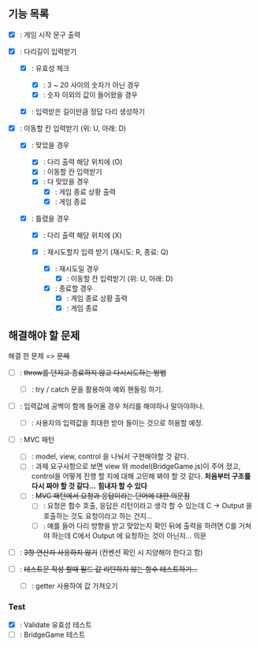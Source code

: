 ## 기능 목록

- [x] : 게임 시작 문구 출력
- [x] : 다리길이 입력받기

  - [x] : 유효성 체크

    - [x] : 3 ~ 20 사이의 숫자가 아닌 경우
    - [x] : 숫자 이외의 값이 들어왔을 경우

  - [x] : 입력받은 길이만큼 정답 다리 생성하기

- [x] : 이동할 칸 입력받기 (위: U, 아래: D)

  - [x] : 맞았을 경우

    - [x] : 다리 출력 해당 위치에 (O)
    - [x] : 이동할 칸 입력받기
    - [x] : 다 맞았을 경우
      - [x] : 게임 종료 상황 출력
      - [x] : 게임 종료

  - [x] : 틀렸을 경우

    - [x] : 다리 출력 해당 위치에 (X)
    - [x] : 재시도할지 입력 받기 (재시도: R, 종료: Q)

      - [x] : 재시도일 경우
        - [x] : 이동할 칸 입력받기 (위: U, 아래: D)
      - [x] : 종료할 경우
        - [x] : 게임 종료 상황 출력
        - [x] : 게임 종료

## 해결해야 할 문제

해결 한 문제 => ~~문제~~

- [ ] : ~~throw를 던지고 종료하지 않고 다시시도하는 방법~~

  - [ ] : try / catch 문을 활용하여 예외 핸들링 하기.

- [ ] : 입력값에 공백이 함께 들어올 경우 처리를 해야하나 말아야하나.

  - [ ] : 사용자의 입력값을 최대한 받아 들이는 것으로 허용할 예정.

- [ ] : MVC 패턴
  - [ ] : model, view, control 을 나눠서 구현해야할 것 같다.
  - [ ] : 과제 요구사항으로 보면 view 와 model(BridgeGame.js)이 주어 졌고, control을 어떻게 진행 할 지에 대해 고민해 봐야 할 것 같다.
        **처음부터 구조를 다시 짜야 할 것 같다...**
        **힘내자 할 수 있다**
  - [ ] : ~~MVC 패턴에서 요청과 응답이라는 단어에 대한 의문점~~
    - [ ] : 요청은 함수 호출, 응답은 리턴이라고 생각 할 수 있는데 C -> Output 을 호출하는 것도 요청이라고 하는 건지...
    - [ ] : 예를 들어 다리 방향을 받고 맞았는지 확인 뒤에 출력을 하려면 C를 거쳐야 하는데 C에서 Output 에 요청하는 것이 아닌지... 의문
- [ ] : ~~3항 연산자 사용하지 않기~~ (컨벤션 확인 시 지양해야 한다고 함)
- [ ] : ~~테스트문 작성 할때 필드 값 리턴하지 않는 함수 테스트하기...~~
  - [ ] : getter 사용하여 값 가져오기

### Test

- [x] : Validate 유효성 테스트
- [ ] : BridgeGame 테스트

